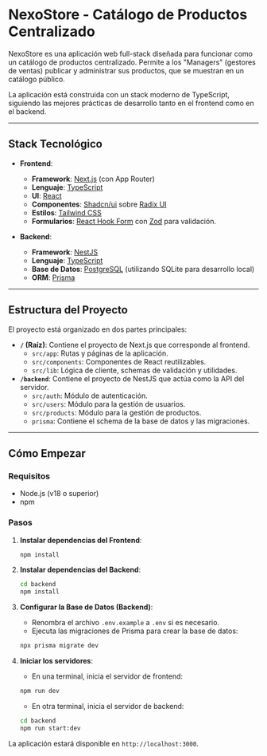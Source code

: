 # NexoStore - Catálogo de Productos Centralizado

NexoStore es una aplicación web full-stack diseñada para funcionar como un catálogo de productos centralizado. Permite a los "Managers" (gestores de ventas) publicar y administrar sus productos, que se muestran en un catálogo público.

La aplicación está construida con un stack moderno de TypeScript, siguiendo las mejores prácticas de desarrollo tanto en el frontend como en el backend.

---

## Stack Tecnológico

- **Frontend**:
  - **Framework**: [Next.js](https://nextjs.org/) (con App Router)
  - **Lenguaje**: [TypeScript](https://www.typescriptlang.org/)
  - **UI**: [React](https://reactjs.org/)
  - **Componentes**: [Shadcn/ui](https://ui.shadcn.com/) sobre [Radix UI](https://www.radix-ui.com/)
  - **Estilos**: [Tailwind CSS](https://tailwindcss.com/)
  - **Formularios**: [React Hook Form](https://react-hook-form.com/) con [Zod](https://zod.dev/) para validación.

- **Backend**:
  - **Framework**: [NestJS](https://nestjs.com/)
  - **Lenguaje**: [TypeScript](https://www.typescriptlang.org/)
  - **Base de Datos**: [PostgreSQL](https://www.postgresql.org/) (utilizando SQLite para desarrollo local)
  - **ORM**: [Prisma](https://www.prisma.io/)

---

## Estructura del Proyecto

El proyecto está organizado en dos partes principales:

- **`/` (Raíz)**: Contiene el proyecto de Next.js que corresponde al frontend.
  - `src/app`: Rutas y páginas de la aplicación.
  - `src/components`: Componentes de React reutilizables.
  - `src/lib`: Lógica de cliente, schemas de validación y utilidades.
- **`/backend`**: Contiene el proyecto de NestJS que actúa como la API del servidor.
  - `src/auth`: Módulo de autenticación.
  - `src/users`: Módulo para la gestión de usuarios.
  - `src/products`: Módulo para la gestión de productos.
  - `prisma`: Contiene el schema de la base de datos y las migraciones.

---

## Cómo Empezar

### Requisitos

- Node.js (v18 o superior)
- npm

### Pasos

1.  **Instalar dependencias del Frontend**:
    ```bash
    npm install
    ```

2.  **Instalar dependencias del Backend**:
    ```bash
    cd backend
    npm install
    ```

3.  **Configurar la Base de Datos (Backend)**:
    - Renombra el archivo `.env.example` a `.env` si es necesario.
    - Ejecuta las migraciones de Prisma para crear la base de datos:
    ```bash
    npx prisma migrate dev
    ```

4.  **Iniciar los servidores**:
    - En una terminal, inicia el servidor de frontend:
    ```bash
    npm run dev
    ```
    - En otra terminal, inicia el servidor de backend:
    ```bash
    cd backend
    npm run start:dev
    ```

La aplicación estará disponible en `http://localhost:3000`.
